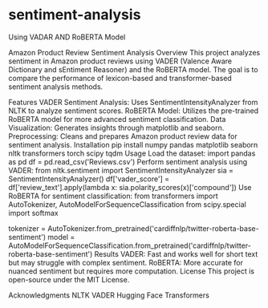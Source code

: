 # sentiment-analysis

Using VADAR AND RoBERTA Model

Amazon Product Review Sentiment Analysis
Overview
This project analyzes sentiment in Amazon product reviews using VADER (Valence Aware Dictionary and sEntiment Reasoner) and the RoBERTA model. The goal is to compare the performance of lexicon-based and transformer-based sentiment analysis methods.

Features
VADER Sentiment Analysis: Uses SentimentIntensityAnalyzer from NLTK to analyze sentiment scores.
RoBERTA Model: Utilizes the pre-trained RoBERTA model for more advanced sentiment classification.
Data Visualization: Generates insights through matplotlib and seaborn.
Preprocessing: Cleans and prepares Amazon product review data for sentiment analysis.
Installation
pip install numpy pandas matplotlib seaborn nltk transformers torch scipy tqdm
Usage
Load the dataset:
import pandas as pd
df = pd.read_csv('Reviews.csv')
Perform sentiment analysis using VADER:
from nltk.sentiment import SentimentIntensityAnalyzer
sia = SentimentIntensityAnalyzer()
df['vader_score'] = df['review_text'].apply(lambda x: sia.polarity_scores(x)['compound'])
Use RoBERTA for sentiment classification:
from transformers import AutoTokenizer, AutoModelForSequenceClassification
from scipy.special import softmax

tokenizer = AutoTokenizer.from_pretrained('cardiffnlp/twitter-roberta-base-sentiment')
model = AutoModelForSequenceClassification.from_pretrained('cardiffnlp/twitter-roberta-base-sentiment')
Results
VADER: Fast and works well for short text but may struggle with complex sentiment.
RoBERTA: More accurate for nuanced sentiment but requires more computation.
License
This project is open-source under the MIT License.

Acknowledgments
NLTK VADER
Hugging Face Transformers
